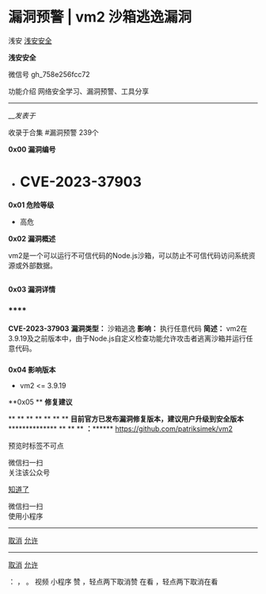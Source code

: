 #  漏洞预警 | vm2 沙箱逃逸漏洞

浅安  [ 浅安安全 ](javascript:void\(0\);)

**浅安安全** ![]()

微信号 gh_758e256fcc72

功能介绍 网络安全学习、漏洞预警、工具分享

____

___发表于_

收录于合集 #漏洞预警 239个

**0x00 漏洞编号**

  * # CVE-2023-37903

 **0x01 危险等级**

  * 高危  

 **0x02 漏洞概述**

vm2是一个可以运行不可信代码的Node.js沙箱，可以防止不可信代码访问系统资源或外部数据。

![]()

 **0x03 漏洞详情**

###

###  ****

 **CVE-2023-37903** **漏洞类型：** 沙箱逃逸 **影响：** 执行任意代码 **简述：**
vm2在3.9.19及之前版本中，由于Node.js自定义检查功能允许攻击者逃离沙箱并运行任意代码。

###

 **0x04 影响版本**

  * vm2 <= 3.9.19

 **0x05  ** **修复建议**

 ** ** ** ** ** ** ** **目前官方已发布漏洞修复版本，建议用户升级到安全版本**************** ** ** **
**：******** https://github.com/patriksimek/vm2

  

预览时标签不可点

微信扫一扫  
关注该公众号

[知道了](javascript:;)

微信扫一扫  
使用小程序

****

[取消](javascript:void\(0\);) [允许](javascript:void\(0\);)

****

[取消](javascript:void\(0\);) [允许](javascript:void\(0\);)

： ， 。   视频 小程序 赞 ，轻点两下取消赞 在看 ，轻点两下取消在看

